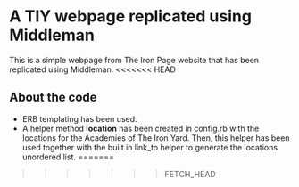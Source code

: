 # A TIY webpage replicated using Middleman
This is a simple webpage from The Iron Page website that has been replicated using Middleman.
<<<<<<< HEAD

## About the code
- ERB templating has been used.
- A helper method **location** has been created in config.rb with the locations for the Academies of The Iron Yard. Then, this helper has been used together with the built in link_to helper to generate the locations unordered list.
=======
>>>>>>> FETCH_HEAD
